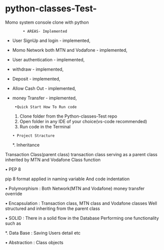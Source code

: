 # python-classes-Test-
Momo system console clone with python 


            • AREAS- Implemented

* User SignUp and login              - implemented, 

* Momo Network both MTN and Vodafone - implemented,

* User authentication - implemented,

* withdraw            - implemented,
* Deposit             - implemented,
* Allow Cash Out      - implemented, 
* money Transfer      - implemented,


       

       •Quick Start How To Run code 

    1. Clone folder from the Python-classes-Test repo 
    2. Open folder in any IDE of your choice(vs-code recommended)
    3. Run code in the Terminal    
 
     
      • Project Stracture 

  *.  Inheritance 

Transaction Class(parent class)
transaction class serving as a parent class
inherited by MTN and Vodafone Class function 


  •   PEP 8

pip 8 format applied in naming variable 
And code indentation 

  • Polymorphism :
Both Network(MTN and Vodafone) money transfer override 

  • Encapsulation :
Transaction class, MTN class and Vodafone classes
Well structured and inheriting from the parent class

  • SOLID :
There in a solid flow in the Database
Performing one functionality such as 

*.  Data Base :
Saving Users detail
etc 

  • Abstraction :
 Class objects 




